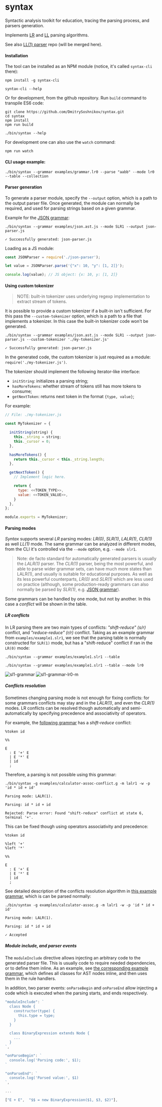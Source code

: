 # syntax
Syntactic analysis toolkit for education, tracing the parsing process, and parsers generation.

Implements [LR](https://en.wikipedia.org/wiki/LR_parser) and [LL](https://en.wikipedia.org/wiki/LL_parser) parsing algorithms.

See also [LL(1) parser](https://github.com/DmitrySoshnikov/ll1) repo (will be merged here).

#### Installation

The tool can be installed as an NPM module (notice, it's called `syntax-cli` there):

```
npm install -g syntax-cli

syntax-cli --help
```

Or for development, from the github repository. Run `build` command to transpile ES6 code:

```
git clone https://github.com/DmitrySoshnikov/syntax.git
cd syntax
npm install
npm run build

./bin/syntax --help
```

For development one can also use the `watch` command:

```
npm run watch
```

#### CLI usage example:

```
./bin/syntax --grammar examples/grammar.lr0 --parse "aabb" --mode lr0 --table --collection
```

#### Parser generation

To generate a parser module, specify the `--output` option, which is a path to the output parser file. Once generated, the module can normally be required, and used for parsing strings based on a given grammar.

Example for the [JSON grammar](https://github.com/DmitrySoshnikov/syntax/blob/master/examples/json.ast.js):

```
./bin/syntax --grammar examples/json.ast.js --mode SLR1 --output json-parser.js

✓ Successfully generated: json-parser.js
```

Loading as a JS module:

```js
const JSONParser = require('./json-parser');

let value = JSONParser.parse('{"x": 10, "y": [1, 2]}');

console.log(value); // JS object: {x: 10, y: [1, 2]}
```

#### Using custom tokenizer

> NOTE: built-in tokenizer uses underlying regexp implementation to extract stream of tokens.

It is possible to provide a custom tokenizer if a built-in isn't sufficient. For this pass the `--custom-tokenizer` option, which is a path to a file that implements a tokenizer. In this case the built-in tokenizer code won't be generated.

```
./bin/syntax --grammar examples/json.ast.js --mode SLR1 --output json-parser.js --custom-tokenizer './my-tokenizer.js'

✓ Successfully generated: json-parser.js
```

In the generated code, the custom tokenizer is just required as a module: `require('./my-tokenizer.js')`.

The tokenizer should implement the following iterator-like interface:

- `initString`: initializes a parsing string;
- `hasMoreTokens`: whether stream of tokens still has more tokens to consume;
- `getNextToken`: returns next token in the format `{type, value}`;

For example:

```js
// File: ./my-tokenizer.js

const MyTokenizer = {

  initString(string) {
    this._string = string;
    this._cursor = 0;
  },

  hasMoreTokens() {
    return this._cursor < this._string.length;
  },

  getNextToken() {
    // Implement logic here.

    return {
      type: <<TOKEN_TYPE>>,
      value: <<TOKEN_VALUE>>,
    }
  },
};

module.exports = MyTokenizer;
```

#### Parsing modes

_Syntax_ supports several _LR_ parsing modes: _LR(0)_, _SLR(1)_, _LALR(1)_, _CLR(1)_ as well _LL(1)_ mode. The same grammar can be analyzed in different modes, from the CLI it's controlled via the `--mode` option, e.g. `--mode slr1`.

> Note: de facto standard for automatically generated parsers is usually the _LALR(1)_ parser. The _CLR(1)_ parser, being the most powerful, and able to parse wider grammar sets, can have much more states than LALR(1), and usually is suitable for educational purposes. As well as its less powerful counterparts, _LR(0)_ and _SLR(1)_ which are less used on practice (although, some production-ready grammars can also normally be parsed by _SLR(1)_, e.g. [JSON grammar](https://github.com/DmitrySoshnikov/syntax/blob/master/examples/json.ast.js)).

Some grammars can be handled by one mode, but not by another. In this case a _conflict_ will be shown in the table.

##### LR conflicts

In LR parsing there are two main types of conflicts: _"shift-reduce" (s/r)_ conflict, and _"reduce-reduce" (r/r)_ conflict. Taking as an example grammar from `examples/example1.slr1`, we see that the parsing table is normally constructed for `SLR(1)` mode, but has a "shift-reduce" conflict if ran in the `LR(0)` mode:

```
./bin/syntax --grammar examples/example1.slr1 --table
```

```
./bin/syntax --grammar examples/example1.slr1 --table --mode lr0
```

![sl1-grammar](http://dmitrysoshnikov.com/wp-content/uploads/2015/12/imageedit_2_9168334335.png)
![sl1-grammar-lr0-m](http://dmitrysoshnikov.com/wp-content/uploads/2015/12/imageedit_2_6530197571.png)

##### Conflicts resolution

Sometimes changing parsing mode is not enough for fixing conflicts: for some grammars conflicts may stay and in the _LALR(1)_, and even the _CLR(1)_ modes. LR conflicts can be resolved though automatically and semi-automatically by specifying precedence and associativity of operators.

For example, the [following grammar](https://github.com/DmitrySoshnikov/syntax/blob/master/examples/calculator-assoc-conflict.g) has a _shift-reduce_ conflict:

```
%token id

%%

E
  : E '+' E
  | E '*' E
  | id
  ;
```

Therefore, a parsing is not possible using this grammar:

```
./bin/syntax -g examples/calculator-assoc-conflict.g -m lalr1 -w -p 'id * id + id'

Parsing mode: LALR(1).

Parsing: id * id + id

Rejected: Parse error: Found "shift-reduce" conflict at state 6, terminal '+'.
```

This can be fixed though using operators associativity and precedence:

```
%token id

%left '+'
%left '*'

%%

E
  : E '+' E
  | E '*' E
  | id
  ;
```

See detailed description of the conflicts resolution algorithm in [this example grammar](https://github.com/DmitrySoshnikov/syntax/blob/master/examples/calculator-assoc.g), which is can be parsed normally:

```
./bin/syntax -g examples/calculator-assoc.g -m lalr1 -w -p 'id * id + id'

Parsing mode: LALR(1).

Parsing: id * id + id

✓ Accepted
```

##### Module include, and parser events

The `moduleInclude` directive allows injecting an arbitrary code to the generated parser file. This is usually code to require needed dependencies, or to define them inline. As an example, see [the corresponding example grammar](https://github.com/DmitrySoshnikov/syntax/blob/master/examples/module-include.g.js), which defines all classes for AST nodes inline, and then uses them in the rule handlers.

In addition, two parser events: `onParseBegin` and `onParseEnd` allow injecting a code which is executed when the parsing starts, and ends respectively.

```js
"moduleInclude": `
  class Node {
    constructor(type) {
      this.type = type;
    }
  }

  class BinaryExpression extends Node {
    ...
  }
`,

"onParseBegin": `
  console.log('Parsing code:', $1);
`

"onParseEnd": `
  console.log('Parsed value:', $1)
`,

...

["E + E",  "$$ = new BinaryExpression($1, $3, $2)"],
```

